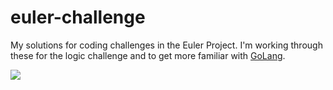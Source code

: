# euler-challenge
My solutions for coding challenges in the Euler Project. I'm working through these for the logic challenge and to get more familiar with [GoLang](https://golang.org/).

![](https://projecteuler.net/profile/armaan_hammer.png)
